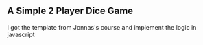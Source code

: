## A Simple 2 Player Dice Game
I got the template from Jonnas's course and implement the logic in javascript